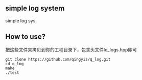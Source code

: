 ## simple log system
simple log sys

## How to use?
把这些文件夹拷贝到你的工程目录下，包含头文件lo_logs.hpp即可
```
git clone https://github.com/qingyiz/q_log.git  
cd q_log  
make  
./test
```  



